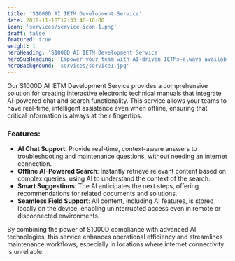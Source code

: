 ```yaml
---
title: 'S1000D AI IETM Development Service'
date: 2018-11-18T12:33:46+10:00
icon: 'services/service-icon-1.png'
draft: false
featured: true
weight: 1
heroHeading: 'S1000D AI IETM Development Service'
heroSubHeading: 'Empower your team with AI-driven IETMs—always available, even offline.'
heroBackground: 'services/service1.jpg'
---
```


Our S1000D AI IETM Development Service provides a comprehensive solution for creating interactive electronic technical manuals that integrate AI-powered chat and search functionality. This service allows your teams to have real-time, intelligent assistance even when offline, ensuring that critical information is always at their fingertips.

### **Features:**

* **AI Chat Support**: Provide real-time, context-aware answers to troubleshooting and maintenance questions, without needing an internet connection.
* **Offline AI-Powered Search**: Instantly retrieve relevant content based on complex queries, using AI to understand the context of the search.
* **Smart Suggestions**: The AI anticipates the next steps, offering recommendations for related documents and solutions.
* **Seamless Field Support**: All content, including AI features, is stored locally on the device, enabling uninterrupted access even in remote or disconnected environments.

By combining the power of S1000D compliance with advanced AI technologies, this service enhances operational efficiency and streamlines maintenance workflows, especially in locations where internet connectivity is unreliable.